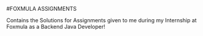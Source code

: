 #FOXMULA ASSIGNMENTS

Contains the Solutions for Assignments given to me during my Internship at Foxmula as a Backend Java Developer!